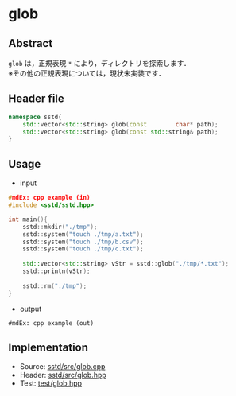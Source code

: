 # glob
## Abstract
```glob``` は，正規表現 ```*``` により，ディレクトリを探索します．  
※その他の正規表現については，現状未実装です．

## Header file
```cpp
namespace sstd{
    std::vector<std::string> glob(const        char* path);
    std::vector<std::string> glob(const std::string& path);
}
```

## Usage
- input
```cpp
#mdEx: cpp example (in)
#include <sstd/sstd.hpp>

int main(){
    sstd::mkdir("./tmp");
    sstd::system("touch ./tmp/a.txt");
    sstd::system("touch ./tmp/b.csv");
    sstd::system("touch ./tmp/c.txt");
    
    std::vector<std::string> vStr = sstd::glob("./tmp/*.txt");
    sstd::printn(vStr);
    
    sstd::rm("./tmp");
}
```
- output  
```
#mdEx: cpp example (out)
```

## Implementation
- Source: [sstd/src/glob.cpp](https://github.com/admiswalker/SubStandardLibrary-SSTD-/blob/master/sstd/src/glob.cpp)
- Header: [sstd/src/glob.hpp](https://github.com/admiswalker/SubStandardLibrary-SSTD-/blob/master/sstd/src/glob.hpp)
- Test: [test/glob.hpp](https://github.com/admiswalker/SubStandardLibrary-SSTD-/blob/master/test/glob.hpp)

